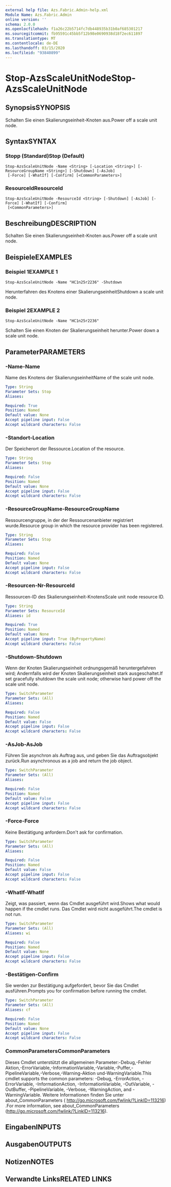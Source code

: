```yaml
---
external help file: Azs.Fabric.Admin-help.xml
Module Name: Azs.Fabric.Admin
online version: ''
schema: 2.0.0
ms.openlocfilehash: f1a26c22b5714fc7db448935b31b0af685301217
ms.sourcegitcommit: fb95591c45bb5f12b98e0690938d18f2ec611897
ms.translationtype: MT
ms.contentlocale: de-DE
ms.lasthandoff: 03/15/2020
ms.locfileid: "93840899"
---
```

# <span data-ttu-id="94bf4-101">Stop-AzsScaleUnitNode</span><span class="sxs-lookup"><span data-stu-id="94bf4-101">Stop-AzsScaleUnitNode</span></span>

## <span data-ttu-id="94bf4-102">Synopsis</span><span class="sxs-lookup"><span data-stu-id="94bf4-102">SYNOPSIS</span></span>
<span data-ttu-id="94bf4-103">Schalten Sie einen Skalierungseinheit-Knoten aus.</span><span class="sxs-lookup"><span data-stu-id="94bf4-103">Power off a scale unit node.</span></span>

## <span data-ttu-id="94bf4-104">Syntax</span><span class="sxs-lookup"><span data-stu-id="94bf4-104">SYNTAX</span></span>

### <span data-ttu-id="94bf4-105">Stopp (Standard)</span><span class="sxs-lookup"><span data-stu-id="94bf4-105">Stop (Default)</span></span>
```
Stop-AzsScaleUnitNode -Name <String> [-Location <String>] [-ResourceGroupName <String>] [-Shutdown] [-AsJob]
 [-Force] [-WhatIf] [-Confirm] [<CommonParameters>]
```

### <span data-ttu-id="94bf4-106">ResourceId</span><span class="sxs-lookup"><span data-stu-id="94bf4-106">ResourceId</span></span>
```
Stop-AzsScaleUnitNode -ResourceId <String> [-Shutdown] [-AsJob] [-Force] [-WhatIf] [-Confirm]
 [<CommonParameters>]
```

## <span data-ttu-id="94bf4-107">Beschreibung</span><span class="sxs-lookup"><span data-stu-id="94bf4-107">DESCRIPTION</span></span>
<span data-ttu-id="94bf4-108">Schalten Sie einen Skalierungseinheit-Knoten aus.</span><span class="sxs-lookup"><span data-stu-id="94bf4-108">Power off a scale unit node.</span></span>

## <span data-ttu-id="94bf4-109">Beispiele</span><span class="sxs-lookup"><span data-stu-id="94bf4-109">EXAMPLES</span></span>

### <span data-ttu-id="94bf4-110">Beispiel 1</span><span class="sxs-lookup"><span data-stu-id="94bf4-110">EXAMPLE 1</span></span>
```
Stop-AzsScaleUnitNode -Name "HC1n25r2236" -Shutdown
```

<span data-ttu-id="94bf4-111">Herunterfahren des Knotens einer Skalierungseinheit</span><span class="sxs-lookup"><span data-stu-id="94bf4-111">Shutdown a scale unit node.</span></span>

### <span data-ttu-id="94bf4-112">Beispiel 2</span><span class="sxs-lookup"><span data-stu-id="94bf4-112">EXAMPLE 2</span></span>
```
Stop-AzsScaleUnitNode -Name "HC1n25r2236"
```

<span data-ttu-id="94bf4-113">Schalten Sie einen Knoten der Skalierungseinheit herunter.</span><span class="sxs-lookup"><span data-stu-id="94bf4-113">Power down a scale unit node.</span></span>

## <span data-ttu-id="94bf4-114">Parameter</span><span class="sxs-lookup"><span data-stu-id="94bf4-114">PARAMETERS</span></span>

### <span data-ttu-id="94bf4-115">-Name</span><span class="sxs-lookup"><span data-stu-id="94bf4-115">-Name</span></span>
<span data-ttu-id="94bf4-116">Name des Knotens der Skalierungseinheit</span><span class="sxs-lookup"><span data-stu-id="94bf4-116">Name of the scale unit node.</span></span>

```yaml
Type: String
Parameter Sets: Stop
Aliases:

Required: True
Position: Named
Default value: None
Accept pipeline input: False
Accept wildcard characters: False
```

### <span data-ttu-id="94bf4-117">-Standort</span><span class="sxs-lookup"><span data-stu-id="94bf4-117">-Location</span></span>
<span data-ttu-id="94bf4-118">Der Speicherort der Ressource.</span><span class="sxs-lookup"><span data-stu-id="94bf4-118">Location of the resource.</span></span>

```yaml
Type: String
Parameter Sets: Stop
Aliases:

Required: False
Position: Named
Default value: None
Accept pipeline input: False
Accept wildcard characters: False
```

### <span data-ttu-id="94bf4-119">-ResourceGroupName</span><span class="sxs-lookup"><span data-stu-id="94bf4-119">-ResourceGroupName</span></span>
<span data-ttu-id="94bf4-120">Ressourcengruppe, in der der Ressourcenanbieter registriert wurde.</span><span class="sxs-lookup"><span data-stu-id="94bf4-120">Resource group in which the resource provider has been registered.</span></span>

```yaml
Type: String
Parameter Sets: Stop
Aliases:

Required: False
Position: Named
Default value: None
Accept pipeline input: False
Accept wildcard characters: False
```

### <span data-ttu-id="94bf4-121">-Resourcen-Nr</span><span class="sxs-lookup"><span data-stu-id="94bf4-121">-ResourceId</span></span>
<span data-ttu-id="94bf4-122">Ressourcen-ID des Skalierungseinheit-Knotens</span><span class="sxs-lookup"><span data-stu-id="94bf4-122">Scale unit node resource ID.</span></span>

```yaml
Type: String
Parameter Sets: ResourceId
Aliases: id

Required: True
Position: Named
Default value: None
Accept pipeline input: True (ByPropertyName)
Accept wildcard characters: False
```

### <span data-ttu-id="94bf4-123">-Shutdown</span><span class="sxs-lookup"><span data-stu-id="94bf4-123">-Shutdown</span></span>
<span data-ttu-id="94bf4-124">Wenn der Knoten Skalierungseinheit ordnungsgemäß heruntergefahren wird; Andernfalls wird der Knoten Skalierungseinheit stark ausgeschaltet.</span><span class="sxs-lookup"><span data-stu-id="94bf4-124">If set gracefully shutdown the scale unit node; otherwise hard power off the scale unit node.</span></span>

```yaml
Type: SwitchParameter
Parameter Sets: (All)
Aliases:

Required: False
Position: Named
Default value: False
Accept pipeline input: False
Accept wildcard characters: False
```

### <span data-ttu-id="94bf4-125">-AsJob</span><span class="sxs-lookup"><span data-stu-id="94bf4-125">-AsJob</span></span>
<span data-ttu-id="94bf4-126">Führen Sie asynchron als Auftrag aus, und geben Sie das Auftragsobjekt zurück.</span><span class="sxs-lookup"><span data-stu-id="94bf4-126">Run asynchronous as a job and return the job object.</span></span>

```yaml
Type: SwitchParameter
Parameter Sets: (All)
Aliases:

Required: False
Position: Named
Default value: False
Accept pipeline input: False
Accept wildcard characters: False
```

### <span data-ttu-id="94bf4-127">-Force</span><span class="sxs-lookup"><span data-stu-id="94bf4-127">-Force</span></span>
<span data-ttu-id="94bf4-128">Keine Bestätigung anfordern.</span><span class="sxs-lookup"><span data-stu-id="94bf4-128">Don't ask for confirmation.</span></span>

```yaml
Type: SwitchParameter
Parameter Sets: (All)
Aliases:

Required: False
Position: Named
Default value: False
Accept pipeline input: False
Accept wildcard characters: False
```

### <span data-ttu-id="94bf4-129">-WhatIf</span><span class="sxs-lookup"><span data-stu-id="94bf4-129">-WhatIf</span></span>
<span data-ttu-id="94bf4-130">Zeigt, was passiert, wenn das Cmdlet ausgeführt wird.</span><span class="sxs-lookup"><span data-stu-id="94bf4-130">Shows what would happen if the cmdlet runs.</span></span>
<span data-ttu-id="94bf4-131">Das Cmdlet wird nicht ausgeführt.</span><span class="sxs-lookup"><span data-stu-id="94bf4-131">The cmdlet is not run.</span></span>

```yaml
Type: SwitchParameter
Parameter Sets: (All)
Aliases: wi

Required: False
Position: Named
Default value: None
Accept pipeline input: False
Accept wildcard characters: False
```

### <span data-ttu-id="94bf4-132">-Bestätigen</span><span class="sxs-lookup"><span data-stu-id="94bf4-132">-Confirm</span></span>
<span data-ttu-id="94bf4-133">Sie werden zur Bestätigung aufgefordert, bevor Sie das Cmdlet ausführen.</span><span class="sxs-lookup"><span data-stu-id="94bf4-133">Prompts you for confirmation before running the cmdlet.</span></span>

```yaml
Type: SwitchParameter
Parameter Sets: (All)
Aliases: cf

Required: False
Position: Named
Default value: None
Accept pipeline input: False
Accept wildcard characters: False
```

### <span data-ttu-id="94bf4-134">CommonParameters</span><span class="sxs-lookup"><span data-stu-id="94bf4-134">CommonParameters</span></span>
<span data-ttu-id="94bf4-135">Dieses Cmdlet unterstützt die allgemeinen Parameter:-Debug,-Fehler Aktion,-ErrorVariable,-InformationVariable,-Variable,-Puffer,-PipelineVariable,-Verbose,-Warning-Aktion und-WarningVariable.</span><span class="sxs-lookup"><span data-stu-id="94bf4-135">This cmdlet supports the common parameters: -Debug, -ErrorAction, -ErrorVariable, -InformationAction, -InformationVariable, -OutVariable, -OutBuffer, -PipelineVariable, -Verbose, -WarningAction, and -WarningVariable.</span></span> <span data-ttu-id="94bf4-136">Weitere Informationen finden Sie unter about_CommonParameters ( http://go.microsoft.com/fwlink/?LinkID=113216) .</span><span class="sxs-lookup"><span data-stu-id="94bf4-136">For more information, see about_CommonParameters (http://go.microsoft.com/fwlink/?LinkID=113216).</span></span>

## <span data-ttu-id="94bf4-137">Eingaben</span><span class="sxs-lookup"><span data-stu-id="94bf4-137">INPUTS</span></span>

## <span data-ttu-id="94bf4-138">Ausgaben</span><span class="sxs-lookup"><span data-stu-id="94bf4-138">OUTPUTS</span></span>

## <span data-ttu-id="94bf4-139">Notizen</span><span class="sxs-lookup"><span data-stu-id="94bf4-139">NOTES</span></span>

## <span data-ttu-id="94bf4-140">Verwandte Links</span><span class="sxs-lookup"><span data-stu-id="94bf4-140">RELATED LINKS</span></span>
